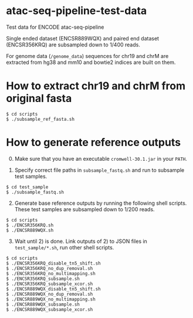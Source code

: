 # atac-seq-pipeline-test-data
Test data for ENCODE atac-seq-pipeline

Single ended dataset (ENCSR889WQX) and paired end dataset (ENCSR356KRQ) are subsampled down to 1/400 reads.

For genome data (`/genome_data`) sequences for chr19 and chrM are extracted from hg38 and mm10 and bowtie2 indices are built on them.


# How to extract chr19 and chrM from original fasta

```
$ cd scripts
$ ./subsample_ref_fasta.sh
```

# How to generate reference outputs

0) Make sure that you have an executable `cromwell-30.1.jar` in your `PATH`.

1) Specify correct file paths in `subsample_fastq.sh` and run to subsample test samples.
```
$ cd test_sample
$ ./subsample_fastq.sh
```

2) Generate base reference outputs by running the following shell scripts. These test samples are subsampled down to 1/200 reads.
```
$ cd scripts
$ ./ENCSR356KRQ.sh
$ ./ENCSR889WQX.sh
```

3) Wait until 2) is done. Link outputs of 2) to JSON files in `test_sample/*.sh`, run other shell scripts.
```
$ cd scripts
$ ./ENCSR356KRQ_disable_tn5_shift.sh
$ ./ENCSR356KRQ_no_dup_removal.sh
$ ./ENCSR356KRQ_no_multimapping.sh
$ ./ENCSR356KRQ_subsample.sh
$ ./ENCSR356KRQ_subsample_xcor.sh
$ ./ENCSR889WQX_disable_tn5_shift.sh
$ ./ENCSR889WQX_no_dup_removal.sh
$ ./ENCSR889WQX_no_multimapping.sh
$ ./ENCSR889WQX_subsample.sh
$ ./ENCSR889WQX_subsample_xcor.sh
```
